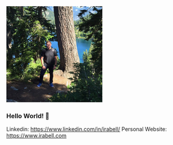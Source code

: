 <img src="https://github.com/IraLeeBell/IraLeeBell/blob/main/irabell.jpg" width=50% height=50%>

### Hello World! 👋

Linkedin: https://www.linkedin.com/in/irabell/
Personal Website: https://www.irabell.com
